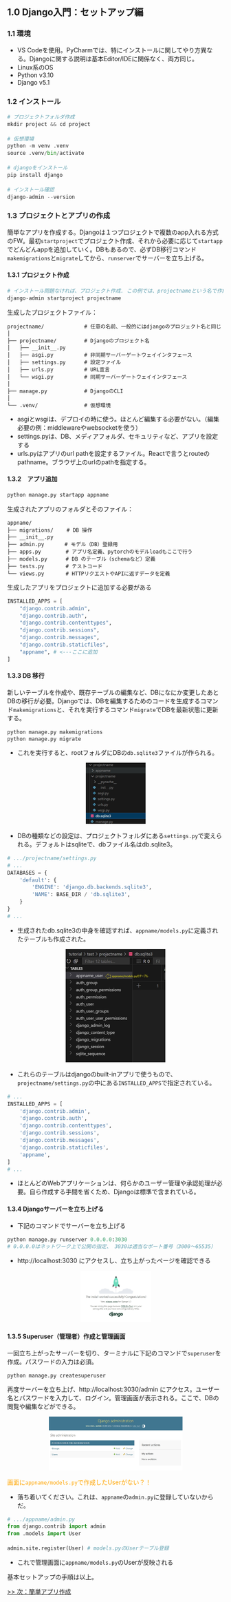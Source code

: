 ## 1.0 Django入門：セットアップ編

### 1.1 環境
- VS Codeを使用。PyCharmでは、特にインストールに関してやり方異なる。Djangoに関する説明は基本Editor/IDEに関係なく、両方同じ。
- Linux系のOS
- Python v3.10
- Django v5.1

### 1.2 インストール
```python
# プロジェクトフォルダ作成
mkdir project && cd project

# 仮想環境
python -m venv .venv
source .venv/bin/activate

# djangoをインストール
pip install django

# インストール確認
django-admin --version

```


### 1.3 プロジェクトとアプリの作成
簡単なアプリを作成する。Djangoは１つプロジェクトで複数のapp入れる方式のFW。最初```startproject```でプロジェクト作成、それから必要に応じて```startapp```でどんどんappを追加していく。DBもあるので、必ずDB移行コマンド```makemigrations```と```migrate```してから、```runserver```でサーバーを立ち上げる。

#### 1.3.1 プロジェクト作成
```python
# インストール問題なければ、プロジェクト作成. この例では、projectnameという名で作成します。
django-admin startproject projectname
```
生成したプロジェクトファイル：
```
projectname/             # 任意の名前、一般的にはdjangoのプロジェクト名と同じ
│
├── projectname/         # Djangoのプロジェクト名
│   ├── __init__.py      
│   ├── asgi.py          # 非同期サーバーゲートウェイインタフェース
│   ├── settings.py      # 設定ファイル
│   ├── urls.py          # URL宣言
│   └── wsgi.py          # 同期サーバーゲートウェイインタフェース
│
├── manage.py            # DjangoのCLI
│
└── .venv/               # 仮想環境
```
- asgiとwsgiは、デプロイの時に使う。ほとんど編集する必要がない。（編集必要の例：middlewareやwebsocketを使う）
- settings.pyは、DB、メディアフォルダ、セキュリティなど、アプリを設定する
- urls.pyはアプリのurl pathを設定するファイル。Reactで言うとrouteのpathname。ブラウザ上のurlのpathを指定する。

#### 1.3.2　アプリ追加
```python
python manage.py startapp appname
```
生成されたアプリのフォルダとそのファイル：
```
appname/
├── migrations/ 　　# DB 操作
├── __init__.py
├── admin.py　　　　# モデル（DB）登録用
├── apps.py        # アプリ名定義、pytorchのモデルloadもここで行う
├── models.py      # DB のテーブル（schemaなど）定義
├── tests.py       # テストコード
└── views.py       # HTTPリクエストやAPIに返すデータを定義
```
生成したアプリをプロジェクトに追加する必要がある
```python
INSTALLED_APPS = [
    "django.contrib.admin",
    "django.contrib.auth",
    "django.contrib.contenttypes",
    "django.contrib.sessions",
    "django.contrib.messages",
    "django.contrib.staticfiles",
    "appname", # <---ここに追加
]
```
#### 1.3.3 DB 移行
新しいテーブルを作成や、既存テーブルの編集など、DBになにか変更したあとDBの移行が必要。Djangoでは、DBを編集するためのコードを生成するコマンド```makemigrations```と、それを実行するコマンド```migrate```でDBを最新状態に更新する。
```
python manage.py makemigrations
python manage.py migrate
```
- これを実行すると、rootフォルダにDBの```db.sqlite3```ファイルが作られる。

<p align="center">
  <img src="dbSS.jpg" alt="folder structure" width="139" height="142">
</p>

- DBの種類などの設定は、プロジェクトフォルダにある```settings.py```で変えられる。デフォルトはsqliteで、dbファイル名はdb.sqlite3。

```python
# .../projectname/settings.py
# ...
DATABASES = {
    'default': {
        'ENGINE': 'django.db.backends.sqlite3',
        'NAME': BASE_DIR / 'db.sqlite3',
    }
}
# ...
```
- 生成されたdb.sqlite3の中身を確認すれば、```appname/models.py```に定義されたテーブルも作成された。
<p align="center">
  <img src="dbTables.jpg" alt="folder structure" width="232" height="263">
</p>

- これらのテーブルはdjangoのbuilt-inアプリで使うもので、```projectname/settings.py```の中にある```INSTALLED_APPS```で指定されている。

```python
# ...
INSTALLED_APPS = [
    'django.contrib.admin',
    'django.contrib.auth',
    'django.contrib.contenttypes',
    'django.contrib.sessions',
    'django.contrib.messages',
    'django.contrib.staticfiles',
    'appname',
]
# ...
```
- ほとんどのWebアプリケーションは、何らかのユーザー管理や承認処理が必要。自ら作成する手間を省くため、Djangoは標準で含まれている。

#### 1.3.4 Djangoサーバーを立ち上げる
- 下記のコマンドでサーバーを立ち上げる
```python
python manage.py runserver 0.0.0.0:3030 
# 0.0.0.0はネットワーク上で公開の指定、 3030は適当なポート番号（3000～65535）
```

- http://localhost:3030 にアクセスし、立ち上がったページを確認できる
<p align="center">
  <img src="lp.jpg" alt="folder structure" width="165" height="119">
</p>

#### 1.3.5 Superuser（管理者）作成と管理画面
一回立ち上がったサーバーを切り、ターミナルに下記のコマンドで```superuser```を作成。パスワードの入力は必須。
```
python manage.py createsuperuser
```
再度サーバーを立ち上げ、http://localhost:3030/admin にアクセス。ユーザー名とパスワードを入力して、ログイン。管理画面が表示される。ここで、DBの閲覧や編集などができる。

<p align="center">
  <img src="admin.jpg" alt="folder structure" width="311" height="125">
</p>


<span style="color:orange">画面に```appname/models.py```で作成したUserがない？！</span>
- 落ち着いてください。これは、```appname```の```admin.py```に登録していないからだ。

```python
# .../appname/admin.py
from django.contrib import admin
from .models import User

admin.site.register(User) # models.pyのUserテーブル登録
```

- これで管理画面に```appname/models.py```のUserが反映される

基本セットアップの手順は以上。

[>> 次：簡単アプリ作成](chap2-simple-app.md)


